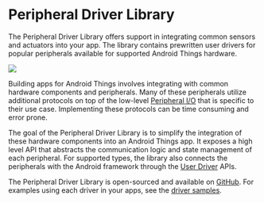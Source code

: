 # Peripheral Driver Library


The Peripheral Driver Library offers support in integrating common sensors and actuators into your app. The library contains prewritten user drivers for popular peripherals available for supported Android Things hardware.

![](https://developer.android.google.cn/things/images/driver-library.png)

Building apps for Android Things involves integrating with common hardware components and peripherals. Many of these peripherals utilize additional protocols on top of the low-level [Peripheral I/O](https://developer.android.google.cn/things/sdk/pio/index.html) that is specific to their use case. Implementing these protocols can be time consuming and error prone.

The goal of the Peripheral Driver Library is to simplify the integration of these hardware components into an Android Things app. It exposes a high level API that abstracts the communication logic and state management of each peripheral. For supported types, the library also connects the peripherals with the Android framework through the [User Driver](https://developer.android.google.cn/things/sdk/drivers/index.html) APIs.

The Peripheral Driver Library is open-sourced and available on [GitHub](https://github.com/androidthings/contrib-drivers). For examples using each driver in your apps, see the [driver samples](https://github.com/androidthings/drivers-samples).

